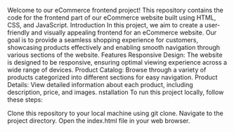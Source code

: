 Welcome to our eCommerce frontend project! This repository contains the code for the frontend part of our eCommerce website built using HTML, CSS, and JavaScript.
Introduction
In this project, we aim to create a user-friendly and visually appealing frontend for an eCommerce website. Our goal is to provide a seamless shopping experience for customers, showcasing products effectively and enabling smooth navigation through various sections of the website.
Features
Responsive Design: The website is designed to be responsive, ensuring optimal viewing experience across a wide range of devices.
Product Catalog: Browse through a variety of products categorized into different sections for easy navigation.
Product Details: View detailed information about each product, including description, price, and images.
nstallation
To run this project locally, follow these steps:

Clone this repository to your local machine using git clone.
Navigate to the project directory.
Open the index.html file in your web browser.
